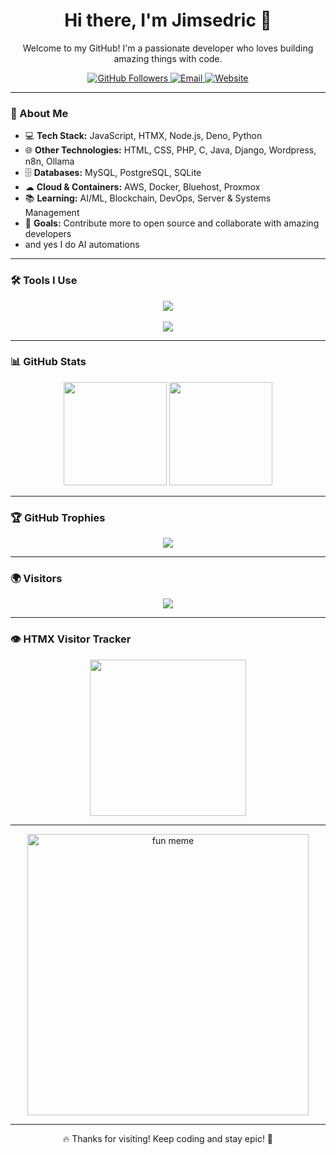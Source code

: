 <h1 align="center">Hi there, I'm Jimsedric 👋</h1>

<p align="center">
  Welcome to my GitHub! I'm a passionate developer who loves building amazing things with code.  
</p>

<p align="center">
  <a href="https://github.com/espinojim2">
    <img src="https://img.shields.io/github/followers/espinojim2?label=Follow&style=social" alt="GitHub Followers" />
  </a>
  <a href="mailto:jimsedric@gmail.com">
    <img src="https://img.shields.io/badge/Email-jimsedric@gmail.com-red?style=flat-square&logo=gmail" alt="Email" />
  </a>
 <a href="https://jimsedric-coder.pages.dev">
    <img src="https://img.shields.io/badge/Website-jimsedric~coder.pages.dev-blue?style=flat-square&logo=google-chrome" alt="Website" />
  </a>
</p>

---

### 🚀 About Me

- 💻 **Tech Stack:** JavaScript, HTMX, Node.js, Deno, Python  
- 🌐 **Other Technologies:** HTML, CSS, PHP, C, Java, Django, Wordpress, n8n, Ollama  
- 🗄 **Databases:** MySQL, PostgreSQL, SQLite  
- ☁ **Cloud & Containers:** AWS, Docker, Bluehost, Proxmox 
- 📚 **Learning:** AI/ML, Blockchain, DevOps, Server & Systems Management  
- 🎯 **Goals:** Contribute more to open source and collaborate with amazing developers  
- and yes I do AI automations
---

### 🛠️ Tools I Use

<div align="center">
  <img src="https://skillicons.dev/icons?i=deno,nodejs,github,php,javascript,jquery,typescript,express,bash,vite,laravel,java,c,docker,htmx,flask,blender,sketchup,django,sublime,wordpress,raspberrypi,arduino,cloudflare,aws,debian,ubuntu,windows,stackoverflow,symfony" /><br><br>
  <img src="https://skillicons.dev/icons?i=python,react,tailwind,bootstrap,mui,mysql,postgres,sqlite,vue,html,css,vscode,postman,git" />
</div>

---

### 📊 GitHub Stats

<div align="center">
  <img src="https://github-readme-stats.vercel.app/api?username=espinojim2&show_icons=true&theme=radical" height="165">
  <img src="https://github-readme-stats.vercel.app/api/top-langs/?username=espinojim2&layout=compact&theme=radical" height="165">
</div>

---

### 🏆 GitHub Trophies

<div align="center">
  <img src="https://github-profile-trophy.vercel.app/?username=espinojim2&theme=darkhub" />
</div>

---

### 🌍 Visitors

<p align="center">
  <img src="https://komarev.com/ghpvc/?username=espinojim2&label=Profile%20Views&color=blue&style=plastic" />
</p>

---

### 👁 HTMX Visitor Tracker

<p align="center">
  <img src="https://htmx.ceo/assets/visitor.gif" width="250px" />
</p>

---

<p align="center">
  <img src="https://images-cdn.9gag.com/photo/avgrDDb_700b.jpg" width="450px" alt="fun meme" />
</p>

---

<p align="center">
  🔥 Thanks for visiting! Keep coding and stay epic! 🚀
</p>
